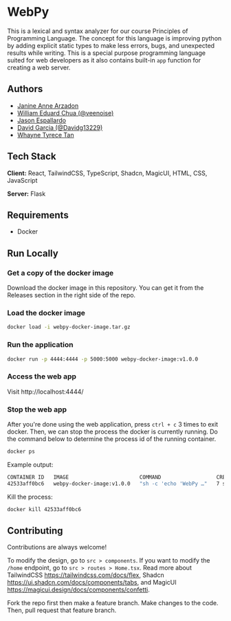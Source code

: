
# WebPy

This is a lexical and syntax analyzer for our course Principles of Programming Language. The concept for this language is improving python by adding explicit static types to make less errors, bugs, and unexpected results while writing. This is a special purpose programming language suited for web developers as it also contains built-in `app` function for creating a web server.

## Authors

- [Janine Anne Arzadon](https://www.github.com/veenoise)
- [William Eduard Chua (@veenoise)](https://www.github.com/veenoise)
- [Jason Espallardo](https://www.github.com/veenoise)
- [David Garcia (@Davidg13229)](https://www.github.com/Davidg13229)
- [Whayne Tyrece Tan](https://www.github.com/veenoise)

## Tech Stack

**Client:** React, TailwindCSS, TypeScript, Shadcn, MagicUI, HTML, CSS, JavaScript

**Server:** Flask

## Requirements

- Docker

## Run Locally

### Get a copy of the docker image
Download the docker image in this repository. You can get it from the Releases section in the right side of the repo.

### Load the docker image

```bash
docker load -i webpy-docker-image.tar.gz
```

### Run the application

```bash
docker run -p 4444:4444 -p 5000:5000 webpy-docker-image:v1.0.0
```

### Access the web app

Visit http://localhost:4444/

### Stop the web app

After you're done using the web application, press `ctrl + c` 3 times to exit docker. Then, we can stop the process the docker is currently running. Do the command below to determine the process id of the running container.


```bash
docker ps
```

Example output:

```bash
CONTAINER ID   IMAGE                       COMMAND                  CREATED         STATUS         PORTS                                                                                  NAMES
42533aff0bc6   webpy-docker-image:v1.0.0   "sh -c 'echo 'WebPy …"   7 seconds ago   Up 7 seconds   0.0.0.0:4444->4444/tcp, :::4444->4444/tcp, 0.0.0.0:5000->5000/tcp, :::5000->5000/tcp   agitated_goodall
```

Kill the process:

```bash
docker kill 42533aff0bc6
```

## Contributing

Contributions are always welcome!

To modify the design, go to `src > components`. If you want to modify the `/home` endpoint, go to `src > routes > Home.tsx`. Read more about TailwindCSS https://tailwindcss.com/docs/flex, Shadcn https://ui.shadcn.com/docs/components/tabs, and MagicUI https://magicui.design/docs/components/confetti.

Fork the repo first then make a feature branch. Make changes to the code. Then, pull request that feature branch.
